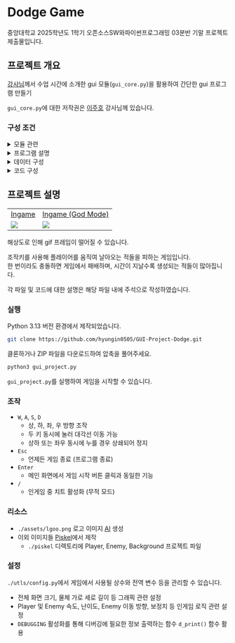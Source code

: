 # Dodge Game
중앙대학교 2025학년도 1학기 오픈소스SW와파이썬프로그래밍 03분반 기말 프로젝트 제출물입니다.   

## 프로젝트 개요
[강사님](https://www.youtube.com/@m.l)께서 수업 시간에 소개한 gui 모듈(`gui_core.py`)을 활용하여 간단한 gui 프로그램 만들기 

`gui_core.py`에 대한 저작권은 [이주호](https://www.youtube.com/@m.l) 강사님께 있습니다.

### 구성 조건
<details>
<summary>모듈 관련</summary> 

  - 수업 표준 환경에 포함되어 있는 [time](https://docs.python.org/3/library/time.html), [random](https://docs.python.org/3/library/random.html) 모듈 등 import하여 사용 가능
  - 수업 시간에 소개한 gui 모듈 사용 가능
  - [pygame](https://github.com/pygame/pygame) 등 별도의 라이브러리를 다운로드 및 import할 수는 없음
  - `gui_blank.py`에 마련된 기본적인 구조를 사용
</details>
<details>
<summary>프로그램 설명</summary>

  - `.py` 파일 상단에 다음과 같은 내용을 적어 두어야 함
    - 자신의 이름
    - 프로그램 이름
    - 사용 방법
</details>
<details>
<summary>데이터 구성</summary>

  - 최소 다섯 가지 입력 활용
  - 최소 세 개의 그래픽 물체를 다루어야 함
</details>
<details>
<summary>코드 구성</summary>

  - 제작자 본인은 클리어할 수 있어야 함
    - 끝이 없을 경우 최소 10초는 패배하지 않고 버틸 수 있어야 함
  - 강사가 정상적으로 플레이할 때 가끔은 패배할 수 있어야 함
    - 아무것도 안 해도 무조건 클리어하거나 10초 버틸 수 있도록 만들면 안 됨
    - 거의 항상 패배할 정도로 어렵게 만들어도 됨 
  - 최소 세 가지 실행 흐름 구성
    - 정상적으로 플레이하여 클리어(또는 10초 버티기)하는 실행 흐름
    - 플레이하다 패배하는 실행 흐름
    - 간단한 조작으로 손쉽게 클리어 가능한 실행 흐름 (치트 가능)
</details>

## 프로젝트 설명 
<table>
  <tr>
    <td align="center"><a href="https://youtu.be/4zaos1_TjkU" target="_blank">Ingame</a></td>
    <td align="center"><a href="https://youtu.be/7kXo61SOJkc" target="_blank">Ingame (God Mode)</a></td>
  </tr>
  <tr>
    <td><img src="./etc/ingame_play.gif"/></td>
    <td><img src="./etc/ingame_play(god).gif"/></td>
  </tr>
</table>

해상도로 인해 gif 프레임이 떨어질 수 있습니다.

조작키를 사용해 플레이어를 움직여 날아오는 적들을 피하는 게임입니다.  
한 번이라도 충돌하면 게임에서 패배하며, 시간이 지날수록 생성되는 적들이 많아집니다.  

각 파일 및 코드에 대한 설명은 해당 파일 내에 주석으로 작성하였습니다.  

### 실행
Python 3.13 버전 환경에서 제작되었습니다.
```bash
git clone https://github.com/hyungin0505/GUI-Project-Dodge.git
```
클론하거나 ZIP 파일을 다운로드하여 압축을 풀어주세요.  
```bash
python3 gui_project.py
```
`gui_project.py`를 실행하여 게임을 시작할 수 있습니다.  

### 조작
- `W`, `A`, `S`, `D`
  - 상, 하, 좌, 우 방향 조작
  - 두 키 동시에 눌러 대각선 이동 가능
  - 상하 또는 좌우 동시에 누를 경우 상쇄되어 정지
- `Esc`
  - 언제든 게임 종료 (프로그램 종료)
- `Enter`
  - 메인 화면에서 게임 시작 버튼 클릭과 동일한 기능
- `/`
  - 인게임 중 치트 활성화 (무적 모드)

### 리소스
- `./assets/lgoo.png` 로고 이미지 [AI](https://www.design.com/) 생성
- 이외 이미지들 [Piskel](https://www.piskelapp.com/)에서 제작
  - `./piskel` 디렉토리에 Player, Enemy, Background 프로젝트 파일

### 설정
`./utls/config.py`에서 게임에서 사용될 상수와 전역 변수 등을 관리할 수 있습니다.   
- 전체 화면 크기, 물체 가로 세로 길이 등 그래픽 관련 설정
- Player 및 Enemy 속도, 난이도, Enemy 이동 방향, 보정치 등 인게임 로직 관련 설정  
- `DEBUGGING` 활성화를 통해 디버깅에 필요한 정보 출력하는 함수 `d_print()` 함수 활용